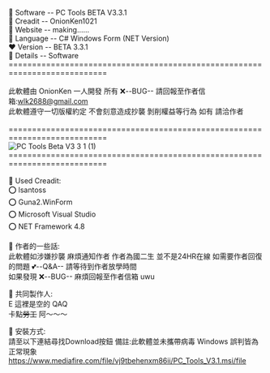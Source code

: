  🎁 Software -- PC Tools BETA V3.3.1 <br />
 🎀 Creadit  -- OnionKen1021 <br />
 📀 Website  -- making...... <br />
 🛑 Language -- C# Windows Form (NET Version) <br />
 ❤️ Version  -- BETA 3.3.1 <br />
 🚩 Details  -- Software <br />
 ===========================================================================<br />
 <br />
 此軟體由 OnionKen 一人開發 所有 ❌--BUG-- 請回報至作者信箱:wlk2688@gmail.com<br />
 此軟體遵守一切版權約定 不會刻意造成抄襲 剝削權益等行為 如有 請洽作者<br />
 <br />
 ===========================================================================<br />
 ![PC Tools Beta V3 3 1 (1)](https://user-images.githubusercontent.com/106968025/204083858-d47a5f16-0cfd-40c5-b2b3-7eb17f6b6a25.png) <br />
 ===========================================================================<br />
 <br />
 🎁 Used Creadit: <br />
 ⭕ lsantoss <br />
 ⭕ Guna2.WinForm <br />
 ⭕ Microsoft Visual Studio <br />
 ⭕ NET Framework 4.8 <br />
 
 🎁 作者的一些話: <br /> 
 此軟體如涉嫌抄襲 麻煩通知作者 作者為國二生 並不是24HR在線 如需要作者回復的問題 💕--Q&A-- 請等待到作者放學時間 <br />
 如果發現 ❌--BUG-- 麻煩回報至作者信箱 uwu <br />
 
 🎁 共同製作人: <br /> 
 E 這裡是空的 QAQ <br /> 
 卡點~~勞工~~ 阿～～～
 
 🎁 安裝方式: <br /> 
 請至以下連結尋找Download按鈕 備註:此軟體並未攜帶病毒 Windows 誤判皆為正常現象 <br /> 
 https://www.mediafire.com/file/vj9tbehenxm86ii/PC_Tools_V3.1.msi/file <br /> 

 
 



